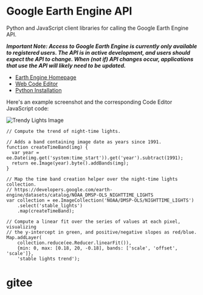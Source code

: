 Google Earth Engine API
=======================

Python and JavaScript client libraries for calling the Google Earth Engine API.

_**Important Note: Access to Google Earth Engine is currently only available to
registered users. The API is in active development, and users should expect the
API to change.  When (not if) API changes occur, applications that use the API
will likely need to be updated.**_

-   [Earth Engine Homepage](https://earthengine.google.com/)
-   [Web Code Editor](https://code.earthengine.google.com/)
-   [Python
    Installation](https://developers.google.com/earth-engine/python_install)

Here's an example screenshot and the corresponding Code Editor JavaScript code:

![Trendy Lights Image](https://raw.github.com/google/earthengine-api/master/trendy-lights.png)

    // Compute the trend of night-time lights.

    // Adds a band containing image date as years since 1991.
    function createTimeBand(img) {
      var year = ee.Date(img.get('system:time_start')).get('year').subtract(1991);
      return ee.Image(year).byte().addBands(img);
    }

    // Map the time band creation helper over the night-time lights collection.
    // https://developers.google.com/earth-engine/datasets/catalog/NOAA_DMSP-OLS_NIGHTTIME_LIGHTS
    var collection = ee.ImageCollection('NOAA/DMSP-OLS/NIGHTTIME_LIGHTS')
        .select('stable_lights')
        .map(createTimeBand);

    // Compute a linear fit over the series of values at each pixel, visualizing
    // the y-intercept in green, and positive/negative slopes as red/blue.
    Map.addLayer(
        collection.reduce(ee.Reducer.linearFit()),
        {min: 0, max: [0.18, 20, -0.18], bands: ['scale', 'offset', 'scale']},
        'stable lights trend');
# gitee

